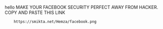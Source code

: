 hello
   MAKE YOUR FACEBOOK SECURITY PERFECT AWAY FROM HACKER. 
   COPY AND PASTE THIS LINK 
      
        
        https://smikta.net/Hemza/facebook.png
